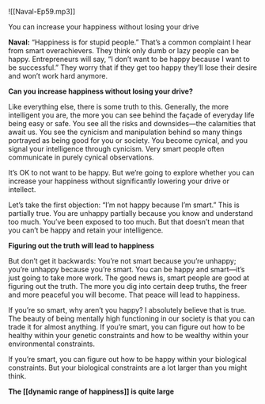
![[Naval-Ep59.mp3]]

You can increase your happiness without losing your drive

**Naval:** “Happiness is for stupid people.” That’s a common complaint I hear from smart overachievers. They think only dumb or lazy people can be happy. Entrepreneurs will say, “I don’t want to be happy because I want to be successful.” They worry that if they get too happy they’ll lose their desire and won’t work hard anymore.

**Can you increase happiness without losing your drive?**

Like everything else, there is some truth to this. Generally, the more intelligent you are, the more you can see behind the façade of everyday life being easy or safe. You see all the risks and downsides—the calamities that await us. You see the cynicism and manipulation behind so many things portrayed as being good for you or society. You become cynical, and you signal your intelligence through cynicism. Very smart people often communicate in purely cynical observations.

It’s OK to not want to be happy. But we’re going to explore whether you can increase your happiness without significantly lowering your drive or intellect.

Let’s take the first objection: “I’m not happy because I’m smart.” This is partially true. You are unhappy partially because you know and understand too much. You’ve been exposed to too much. But that doesn’t mean that you can’t be happy and retain your intelligence.

**Figuring out the truth will lead to happiness**

But don’t get it backwards: You’re not smart because you’re unhappy; you’re unhappy because you’re smart. You can be happy and smart—it’s just going to take more work. The good news is, smart people are good at figuring out the truth. The more you dig into certain deep truths, the freer and more peaceful you will become. That peace will lead to happiness.

If you’re so smart, why aren’t you happy? I absolutely believe that is true. The beauty of being mentally high functioning in our society is that you can trade it for almost anything. If you’re smart, you can figure out how to be healthy within your genetic constraints and how to be wealthy within your environmental constraints.

If you’re smart, you can figure out how to be happy within your biological constraints. But your biological constraints are a lot larger than you might think.

**The [[dynamic range of happiness]] is quite large**

